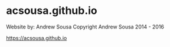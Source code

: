 # acsousa.github.io

Website by: Andrew Sousa
Copyright Andrew Sousa 2014 - 2016

https://acsousa.github.io
